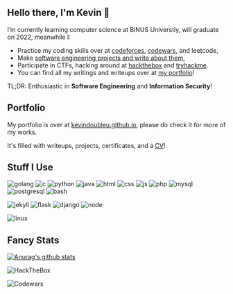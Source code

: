 ## Hello there, I'm Kevin 👋

I’m currently learning computer science at BINUS Universtiy, will graduate on 2022, meanwhile I:
- Practice my coding skills over at [codeforces](https://codeforces.com/profile/handlebarz), [codewars](https://www.codewars.com/users/kevindoubleu/), and leetcode,
- Make [software engineering projects and write about them](https://kevindoubleu.github.io/projects),
- Participate in CTFs, hacking around at [hackthebox](https://www.hackthebox.eu/home/users/profile/90510) and [tryhackme](https://tryhackme.com/p/doubleu).
- You can find all my writings and writeups over at [my portfolio](https://kevindoubleu.github.io/)!

TL;DR: Enthusiastic in **Software Engineering** and **Information Security**!

## Portfolio

My portfolio is over at [kevindoubleu.github.io](https://kevindoubleu.github.io/), please do check it for more of my works.

It's filled with writeups, projects, certificates, and a [CV](https://kevindoubleu.github.io/cv)!

## Stuff I Use

![golang](https://img.shields.io/badge/-Golang-grey?style=flat-square&logo=go)
![c](https://img.shields.io/badge/-C-grey?style=flat-square&logo=c)
![python](https://img.shields.io/badge/-Python-grey?style=flat-square&logoColor=white&logo=python)
![java](https://img.shields.io/badge/-Java-grey?style=flat-square&logoColor=white&logo=java)
![html](https://img.shields.io/badge/-HTML-grey?style=flat-square&logo=html5)
![css](https://img.shields.io/badge/-CSS-grey?style=flat-square&logo=css3)
![js](https://img.shields.io/badge/-JS-grey?style=flat-square&logo=javascript)
![php](https://img.shields.io/badge/-PHP-grey?style=flat-square&logoColor=white&logo=php)
![mysql](https://img.shields.io/badge/-MySQL-grey?style=flat-square&logoColor=white&logo=mysql)
![postgresql](https://img.shields.io/badge/-PostgresQL-grey?style=flat-square&logo=postgresql)
![bash](https://img.shields.io/badge/-Bash-grey?style=flat-square&logoColor=white&logo=gnu-bash)

![jekyll](https://img.shields.io/badge/Jekyll-Liquid-grey?style=flat-square&logoColor=white&logo=jekyll)
![flask](https://img.shields.io/badge/-Flask-grey?style=flat-square&logoColor=white&logo=flask)
![django](https://img.shields.io/badge/Django-grey?style=flat-square&logo=django)
![node](https://img.shields.io/badge/Nodedotjs-grey?style=flat-square&logoColor=white&logo=nodedotjs)

![linux](https://img.shields.io/badge/-Linux-grey?style=flat-square&logoColor=white&logo=linux)

<!-- ### Badges -->

## Fancy Stats

[![Anurag's github stats](https://github-readme-stats.vercel.app/api?username=kevindoubleu&count_private=true&show_icons=true)](https://github.com/anuraghazra/github-readme-stats)

![HackTheBox](http://www.hackthebox.eu/badge/image/90510)

![Codewars](https://www.codewars.com/users/kevindoubleu/badges/large)

<!-- ![TryHackMe](https://tryhackme-badges.s3.amazonaws.com/doubleu.png) -->

<!--
**kevindoubleu/kevindoubleu** is a ✨ _special_ ✨ repository because its `README.md` (this file) appears on your GitHub profile.

Here are some ideas to get you started:

- 🔭 I’m currently working on ...
- 🌱 I’m currently learning ...
- 👯 I’m looking to collaborate on ...
- 🤔 I’m looking for help with ...
- 💬 Ask me about ...
- 📫 How to reach me: ...
- 😄 Pronouns: ...
- ⚡ Fun fact: ...
-->
